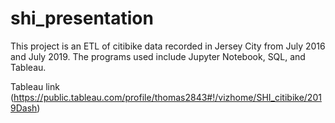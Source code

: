 # shi_presentation

This project is an ETL of citibike data recorded in Jersey City from July 2016 and July 2019. The programs used include Jupyter Notebook, SQL, and Tableau. 

Tableau link (https://public.tableau.com/profile/thomas2843#!/vizhome/SHI_citibike/2019Dash)
